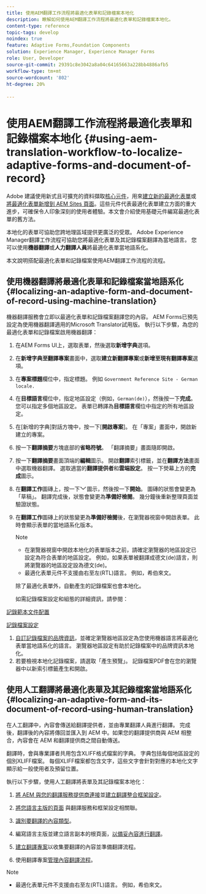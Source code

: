 ```yaml
---
title: 使用AEM翻譯工作流程將最適化表單和記錄檔案本地化
description: 瞭解如何使用AEM翻譯工作流程將最適化表單和記錄檔案本地化。
content-type: reference
topic-tags: develop
noindex: true
feature: Adaptive Forms,Foundation Components
solution: Experience Manager, Experience Manager Forms
role: User, Developer
source-git-commit: 29391c8e3042a8a04c64165663a228bb4886afb5
workflow-type: tm+mt
source-wordcount: '802'
ht-degree: 20%

---
```


# 使用AEM翻譯工作流程將最適化表單和記錄檔案本地化 {#using-aem-translation-workflow-to-localize-adaptive-forms-and-document-of-record}

<span class="preview">Adobe 建議使用新式且可擴充的資料擷取[核心元件](https://experienceleague.adobe.com/docs/experience-manager-core-components/using/adaptive-forms/introduction.html)，用來[建立新的最適化表單](/help/forms/using/create-an-adaptive-form-core-components.md)或[將最適化表單新增到 AEM Sites 頁面](/help/forms/using/create-or-add-an-adaptive-form-to-aem-sites-page.md)。這些元件代表最適化表單建立方面的重大進步，可確保令人印象深刻的使用者體驗。本文會介紹使用基礎元件編寫最適化表單的舊方法。</span>

本地化的表單可協助您跨地理區域提供更廣泛的受眾。 Adobe Experience Manager翻譯工作流程可協助您將最適化表單及其記錄檔案翻譯為當地語言。 您可以使用&#x200B;**機器翻譯**&#x200B;或&#x200B;**人力翻譯人員**&#x200B;將最適化表單當地語系化。

本文說明搭配最適化表單和記錄檔案使用AEM翻譯工作流程的流程。

## 使用機器翻譯將最適化表單和記錄檔案當地語系化 {#localizing-an-adaptive-form-and-document-of-record-using-machine-translation}

機器翻譯服務會立即以最適化表單和記錄檔案翻譯您的內容。 AEM Forms已預先設定為使用機器翻譯適用的Microsoft Translator試用版。 執行以下步驟，為您的最適化表單和記錄檔案啟用機器翻譯：

1. 在AEM Forms UI上，選取表單，然後選取&#x200B;**新增字典**&#x200B;選項。
1. 在&#x200B;**新增字典至翻譯專案**&#x200B;畫面中，選取&#x200B;**建立新翻譯專案**&#x200B;或&#x200B;**新增至現有翻譯專案**&#x200B;選項。
1. 在&#x200B;**專案標題**&#x200B;欄位中，指定標題。 例如 `Government Reference Site - German locale.`
1. 在&#x200B;**目標語言**&#x200B;欄位中，指定地區設定（例如，`German(de)`），然後按一下&#x200B;**完成**。 您可以指定多個地區設定。 表單已轉譯為&#x200B;**目標語言**&#x200B;欄位中指定的所有地區設定。
1. 在[新增的字典]對話方塊中，按一下[**開啟專案**]。 在「專案」畫面中，開啟新建立的專案。
1. 按一下&#x200B;**翻譯摘要**&#x200B;方塊底部的&#x200B;**省略符號**。 「翻譯摘要」畫面隨即開啟。
1. 按一下&#x200B;**翻譯摘要**&#x200B;畫面頂端的&#x200B;**編輯**&#x200B;圖示。 開啟&#x200B;**翻譯**&#x200B;索引標籤，並在&#x200B;**翻譯方法**&#x200B;畫面中選取機器翻譯。 選取適當的&#x200B;**翻譯提供者**&#x200B;和&#x200B;**雲端設定**。 按一下熒幕上方的&#x200B;**完成**&#x200B;圖示。
1. 在&#x200B;**翻譯工作**&#x200B;圖磚上，按一下![aem62forms_downarrow](assets/aem62forms_downarrow.png)圖示，然後按一下&#x200B;**開始**。 圖磚的狀態會變更為「草稿」。 翻譯完成後，狀態會變更為&#x200B;**準備好檢閱**。 幾分鐘後重新整理頁面並驗證狀態。
1. 在&#x200B;**翻譯工作**&#x200B;圖磚上的狀態變更為&#x200B;**準備好檢閱**&#x200B;後，在瀏覽器視窗中開啟表單。 此時會顯示表單的當地語系化版本。

   >[!NOTE]
   >
   >* 在瀏覽器視窗中開啟本地化的表單版本之前，請確定瀏覽器的地區設定已設定為符合表單的地區設定。 例如，如果表單被翻譯成德文(de)語言，則將瀏覽器的地區設定設為德文(de)。
   >* 最適化表單元件不支援由右至左(RTL)語言。 例如，希伯來文。

   除了最適化表單外，自動產生的記錄檔案也會本地化。

   如需記錄檔案設定和組態的詳細資訊，請參閱：

[記錄範本文件配置](/help/forms/using/generate-document-of-record-for-non-xfa-based-adaptive-forms.md#p-document-of-record-template-configuration-p)

[記錄檔案設定](/help/forms/using/generate-document-of-record-for-non-xfa-based-adaptive-forms.md#p-document-of-record-settings-p)

1. [自訂記錄檔案的品牌資訊](/help/forms/using/generate-document-of-record-for-non-xfa-based-adaptive-forms.md)，並確定瀏覽器地區設定為您使用機器語言將最適化表單當地語系化的語言。 瀏覽器地區設定有助於記錄檔案中的品牌資訊本地化。
1. 若要檢視本地化記錄檔案，請選取「產生預覽」。 記錄檔案PDF會在您的瀏覽器中以新索引標籤產生和開啟。

## 使用人工翻譯將最適化表單及其記錄檔案當地語系化 {#localizing-an-adaptive-form-and-its-document-of-record-using-human-translation}

在人工翻譯中，內容會傳送給翻譯提供者，並由專業翻譯人員進行翻譯。 完成後，翻譯後的內容將傳回並匯入到 AEM 中。如果您的翻譯提供商與 AEM 相整合，內容會在 AEM 和翻譯提供商之間自動傳送。

翻譯時，會與專業譯者共用包含XLIFF格式檔案的字典。 字典包括每個地區設定的個別XLIFF檔案。 每個XLIFF檔案都包含文字，這些文字會針對對應的本地化文字顯示給一般使用者及預留位置。

執行以下步驟，使用人工翻譯將表單及其記錄檔案本地化：

1. [將 AEM 與您的翻譯服務提供商連接](/help/sites-administering/tc-tic.md)並[建立翻譯整合框架設定](/help/sites-administering/tc-tic.md)。

1. [將您語言主版的頁面](/help/sites-administering/tc-tic.md) 與翻譯服務和框架設定相關聯。

1. [識別要翻譯的內容類型](/help/sites-administering/tc-rules.md)。

1. 編寫語言主版並建立語言副本的根頁面，[以備妥內容進行翻譯](/help/sites-administering/tc-prep.md)。

1. [建立翻譯專案](/help/sites-administering/tc-manage.md)以收集要翻譯的內容並準備翻譯流程。

1. 使用翻譯專案[管理內容翻譯流程](/help/sites-administering/tc-manage.md)。

>[!NOTE]
>
>* 最適化表單元件不支援由右至左(RTL)語言。 例如，希伯來文。
>

